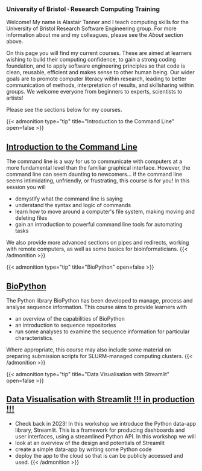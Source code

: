 ### University of Bristol ∙ Research Computing Training

Welcome! My name is Alastair Tanner and I teach computing skills for the University of Bristol Research Software Engineering group. For more information about me and my colleagues, please see the _About_ section above.

On this page you will find my current courses. These are aimed at learners wishing to build their computing confidence, to gain a strong coding foundation, and to apply software engineering principles so that code is clean, reusable, efficient and makes sense to other human being. Our wider goals are to promote computer literacy within research, leading to better communication of methods, interpretation of results, and skillsharing within groups. We welcome everyone from beginners to experts, scientists to artists!

Please see the sections below for my courses.

{{< admonition type="tip" title="Introduction to the Command Line" open=false >}}
## [<i class="fa fa-dollar-sign"></i><i class="fa fa-chevron-right"></i> Introduction to the Command Line](https://alleetanner.github.io/intro-to-command-line/)
The command line is a way for us to communicate with computers at a more fundamental level than the familiar graphical interface. However, the command line can seem daunting to newcomers... if the command line seems intimidating, unfriendly, or frustrating, this course is for you! In this session you will
- demystify what the command line is saying
- understand the syntax and logic of commands
- learn how to move around a computer's file system, making moving and deleting files
- gain an introduction to powerful command line tools for automating tasks

We also provide more advanced sections on pipes and redirects, working with remote computers, as well as some basics for bioinformaticians.
{{< /admonition >}}


{{< admonition type="tip" title="BioPython" open=false >}}
## [<i class="fa-solid fa-dna"></i><i class="fa-brands fa-python"></i> BioPython](https://alleetanner.github.io/biopython/)
The Python library BioPython has been developed to manage, process and analyse sequence information. This course aims to provide learners with 
- an overview of the capabilities of BioPython
- an introduction to sequence repositories
- run some analyses to examine the sequence information for particular characteristics.

Where appropriate, this course may also include some material on preparing submission scripts for SLURM-managed computing clusters.
{{< /admonition >}}


{{< admonition type="tip" title="Data Visualisation with Streamlit" open=false >}}
## [<i class="fa-solid fa-cube"></i> <i class="fa-brands fa-python"></i> Data Visualisation with Streamlit !!! in production !!!](https://alleetanner.github.io/data-vis-with-streamlit/)
- Check back in 2023!
In this workshop we introduce the Python data-app library, Streamlit. This is a framework for producing dashboards and user interfaces, using a streamlined Python API. In this workshop we will
- look at an overview of the design and potentials of Streamlit
- create a simple data-app by writing some Python code
- deploy the app to the cloud so that is can be publicly accessed and used.
{{< /admonition >}}

